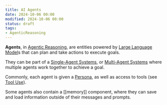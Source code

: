 ```yaml
---
title: AI Agents
date: 2024-10-06 00:00
modified: 2024-10-06 00:00
status: draft
tags:
- AgenticReasoning
---
```


**Agents**, in [Agentic Reasoning](agentic-reasoning.md), are entities powered by [Large Language Model](../../../permanent/large-language-model.md)s that can plan and take actions to execute goals.

They can be part of a [Single-Agent Systems](single-agent-systems.md), or [Multi-Agent Systems](multi-agent-systems.md) where multiple agents work together to achieve a goal.

Commonly, each agent is given a [Persona](../../../permanent/persona-prompt-engineering.md), as well as access to tools (see [Tool Use](../../../permanent/tool-use.md)).

Some agents also contain a [[memory]] component, where they can save and load information outside of their messages and prompts.
